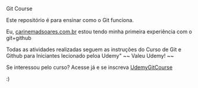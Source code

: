 Git Course

Este repositório é para ensinar como o Git funciona.

Eu, [carinemadsoares.com.br](http://carinemadsoares.com.br) estou tendo minha primeira experiência com o git+github

Todas as atividades realizadas seguem as instruções do Curso de Git e Github para Iniciantes lecionado peloa Udemy" ~~ Valeu Udemy! ~~

Se interessou pelo curso? Acesse já e se inscreva [UdemyGitCourse](https://www.udemy.com/course/git-e-github-para-iniciantes/)

:)
